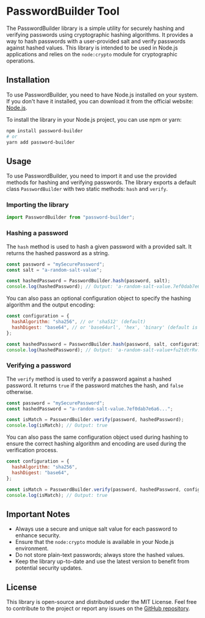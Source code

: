 # PasswordBuilder Tool

The PasswordBuilder library is a simple utility for securely hashing and verifying passwords using cryptographic hashing algorithms. It provides a way to hash passwords with a user-provided salt and verify passwords against hashed values. This library is intended to be used in Node.js applications and relies on the `node:crypto` module for cryptographic operations.

## Installation

To use PasswordBuilder, you need to have Node.js installed on your system. If you don't have it installed, you can download it from the official website: [Node.js](https://nodejs.org/).

To install the library in your Node.js project, you can use npm or yarn:

```bash
npm install password-builder
# or
yarn add password-builder
```

## Usage

To use PasswordBuilder, you need to import it and use the provided methods for hashing and verifying passwords. The library exports a default class `PasswordBuilder` with two static methods: `hash` and `verify`.

### Importing the library

```javascript
import PasswordBuilder from "password-builder";
```

### Hashing a password

The `hash` method is used to hash a given password with a provided salt. It returns the hashed password as a string.

```javascript
const password = "mySecurePassword";
const salt = "a-random-salt-value";

const hashedPassword = PasswordBuilder.hash(password, salt);
console.log(hashedPassword); // Output: 'a-random-salt-value.7ef0dab7e6a6...'
```

You can also pass an optional configuration object to specify the hashing algorithm and the output encoding:

```javascript
const configuration = {
  hashAlgorithm: "sha256", // or 'sha512' (default)
  hashDigest: "base64", // or 'base64url', 'hex', 'binary' (default is 'hex')
};

const hashedPassword = PasswordBuilder.hash(password, salt, configuration);
console.log(hashedPassword); // Output: 'a-random-salt-value+fu2tdtrRv...'
```

### Verifying a password

The `verify` method is used to verify a password against a hashed password. It returns `true` if the password matches the hash, and `false` otherwise.

```javascript
const password = "mySecurePassword";
const hashedPassword = "a-random-salt-value.7ef0dab7e6a6...";

const isMatch = PasswordBuilder.verify(password, hashedPassword);
console.log(isMatch); // Output: true
```

You can also pass the same configuration object used during hashing to ensure the correct hashing algorithm and encoding are used during the verification process.

```javascript
const configuration = {
  hashAlgorithm: "sha256",
  hashDigest: "base64",
};

const isMatch = PasswordBuilder.verify(password, hashedPassword, configuration);
console.log(isMatch); // Output: true
```

## Important Notes

- Always use a secure and unique salt value for each password to enhance security.
- Ensure that the `node:crypto` module is available in your Node.js environment.
- Do not store plain-text passwords; always store the hashed values.
- Keep the library up-to-date and use the latest version to benefit from potential security updates.

## License

This library is open-source and distributed under the MIT License. Feel free to contribute to the project or report any issues on the [GitHub repository](https://github.com/aronep6/password-builder).
